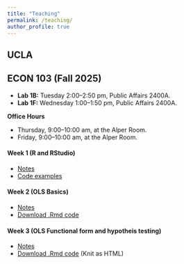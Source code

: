 ```yaml
---
title: "Teaching"
permalink: /teaching/
author_profile: true
---
```

## UCLA
## ECON 103 (Fall 2025)

- **Lab 1B:** Tuesday 2:00–2:50 pm, Public Affairs 2400A.
- **Lab 1F:** Wednesday 1:00–1:50 pm, Public Affairs 2400A.

**Office Hours**
- Thursday, 9:00–10:00 am, at the Alper Room.
- Friday, 9:00–10:00 am, at the Alper Room.

#### Week 1 (R and RStudio)
* [Notes](/files/UCLA/Econ103/Week_1/Week_1_2025.pdf)
* [Code examples](/files/UCLA/Econ103/Week_1/Week_1.R)


#### Week 2 (OLS Basics)
* [Notes](/files/UCLA/Econ103/Week_2/Week_2_103.pdf)
* [Download .Rmd code](https://raw.githubusercontent.com/franciscodiazvaldes/franciscodiazvaldes.github.io/master/files/UCLA/Econ103/Week_2/week2_code.Rmd)


#### Week 3 (OLS Functional form and hypotheis testing)
* [Notes](/files/UCLA/Econ103/Week_3/Week_3_103.pdf)
* [Download .Rmd code](https://raw.githubusercontent.com/franciscodiazvaldes/franciscodiazvaldes.github.io/master/files/UCLA/Econ103/Week_3/Week_3_code.Rmd)
  (Knit as HTML)







<!--
## Lecturer
### University of Chile
#### Master of Arts in Economics
* Workshop: MATLAB and Introduction to Dynamic Programming
  
### Universidad de los Andes, Chile
#### Bachelor of Arts in Economics 
* Monetary Macroeconomics
* Industrial Organization
* Probability Theory  

#### Master of Arts in Economics
* Microeconomic Theory I 

## Teaching Assistant

### University of Chile
#### Bachelor of Arts in Economics
* Introduction to Statistics
* Political Economy
* Econometrics (Quantitative Methods II)

#### Master of Arts in Economics
* Macroeconomics I (Prof. Rómulo Chumacero and Álvaro García-Marín)
* Macroeconomics II (Prof. Eduardo Engel)
* Econometrics I (Prof. Valentina Paredes)
* Econometrics II (Prof. Rómulo Chumacero)
-->

